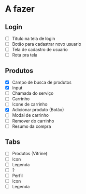 # A fazer 
 
## Login
- [ ] Titulo na tela de login 
- [ ] Botão para cadastrar novo usuario
 - [ ] Tela de cadastro de usuario
 - [ ] Rota pra tela
 
## Produtos 
 - [X] Campo de busca de produtos 
  - [X] Input 
  - [ ] Chamada do serviço
 - [ ] Carrinho 
 - [ ] Icone de carrinho 
 - [X] Adicionar produto (Botão)
 - [ ] Modal de carrinho
 - [ ] Remover do carrinho 
 - [ ] Resumo da compra
 
 ## Tabs 
 - [ ] Produtos (Vitrine)
 - [ ] Icon
 - [ ] Legenda
 - [ ] ?
 - [ ] Perfil
 - [ ] Icon
 - [ ] Legenda